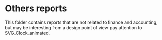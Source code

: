 Others reports
===============

This folder contains reports that are not related to finance and accounting, but may be interesting from a design point of view.
pay attention to SVG_Clock_animated.